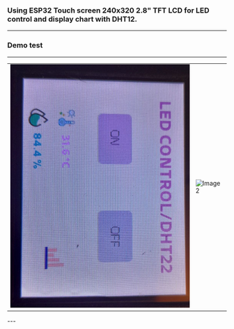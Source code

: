 ### Using ESP32 Touch screen 240x320 2.8" TFT LCD for LED control and display chart with DHT12.
---
### Demo test
---
<table>
  <tr>
    <td><img src="https://github.com/pangcrd/DHT22-ESP3224032028R/blob/main/images/img1.jpg" alt="Image 1" width="500"/></td>
    <td><img src="https://github.com/pangcrd/DHT22-ESP3224032028R/blob/main/images/gif.gif" alt="Image 2" width="400"/></td>
  </tr>
</table>
---
